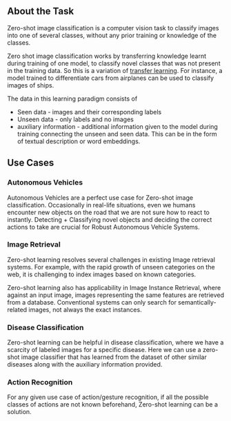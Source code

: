 ## About the Task

Zero-shot image classification is a computer vision task to classify images into one of several classes, without any prior training or knowledge of the classes. 

Zero shot image classification works by transferring knowledge learnt during training of one model, to classify novel classes that was not present in the training data. So this is a variation of [transfer learning](https://www.youtube.com/watch?v=BqqfQnyjmgg). For instance, a model trained to differentiate cars from airplanes can be used to classify images of ships.

The data in this learning paradigm consists of

- Seen data - images and their corresponding labels
- Unseen data -  only labels and no images
- auxiliary information - additional information given to the model during training connecting the unseen and seen data. This can be in the form of textual description or word embeddings.


## Use Cases

### Autonomous Vehicles
Autonomous Vehicles are a perfect use case for Zero-shot image classification. Occasionally in real-life situations, even we humans encounter new objects on the road that we are not sure how to react to instantly. Detecting + Classifying novel objects and deciding the correct actions to take are crucial for Robust Autonomous Vehicle Systems.

### Image Retrieval
Zero-shot learning resolves several challenges in existing Image retrieval systems. For example, with the rapid growth of unseen categories on the web, it is challenging to index images based on known categories.

Zero-shot learning also has applicability in Image Instance Retrieval, where against an input image, images representing the same features are retrieved from a database. Conventional systems can only search for  semantically-related images, not always the exact instances.

### Disease Classification
Zero-shot learning can be helpful in disease classification, where we have a scarcity of labeled images for a specific disease. Here we can use a zero-shot image classifier that has learned from the dataset of other similar diseases along with the auxiliary information provided.


### Action Recognition
For any given use case of action/gesture recognition, if all the possible classes of actions are not known beforehand, Zero-shot learning can be a solution.

